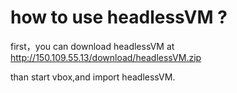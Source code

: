# how to use headlessVM ?

first，you can download headlessVM at http://150.109.55.13/download/headlessVM.zip

than start vbox,and import headlessVM.


